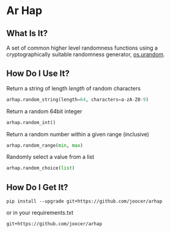 # Ar Hap

## What Is It?

A set of common higher level randomness functions using a cryptographically suitable randomness 
generator, [os.urandom](https://docs.python.org/3/library/os.html#os.urandom).

## How Do I Use It?

Return a string of length _length_ of random characters
~~~python
arhap.random_string(length=64, characters=a-zA-Z0-9)
~~~

Return a random 64bit integer
~~~python
arhap.random_int()
~~~

Return a random number within a given range (inclusive)
~~~python
arhap.random_range(min, max)
~~~

Randomly select a value from a list
~~~python
arhap.random_choice(list)
~~~

## How Do I Get It?
~~~
pip install --upgrade git+https://github.com/joocer/arhap
~~~
or in your requirements.txt
~~~
git+https://github.com/joocer/arhap
~~~
